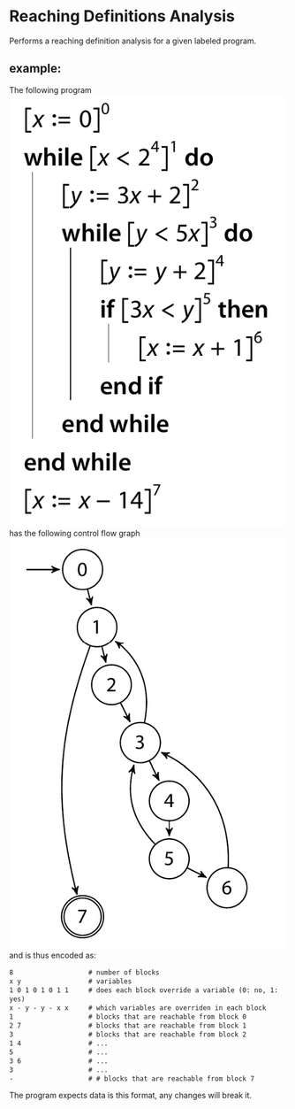 # Reaching Definitions Analysis
Performs a reaching definition analysis for a given labeled program.
## example:
The following program\
![example program](data1_program.png "example program")\
has the following control flow graph\
![example graph](data1_graph.png "example graph")\
and is thus encoded as:
```
8                   # number of blocks
x y                 # variables
1 0 1 0 1 0 1 1     # does each block override a variable (0: no, 1: yes)
x - y - y - x x     # which variables are overriden in each block
1                   # blocks that are reachable from block 0
2 7                 # blocks that are reachable from block 1
3                   # blocks that are reachable from block 2
1 4                 # ...
5                   # ...
3 6                 # ...
3                   # ...
-                   # # blocks that are reachable from block 7
```
The program expects data is this format, any changes will break it.
